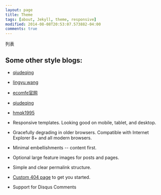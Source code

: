 ```yaml
---
layout: page
title: Theme
tags: [about, Jekyll, theme, responsive]
modified: 2014-08-08T20:53:07.573882-04:00
comments: true
---
```


列表

## Some other style blogs:



* <a markdown="0" href="http://qiudeqing.com/article.html" class="btn">qiudeqing</a><br />
* <a markdown="0" href="http://lingyu.wang/#/category/JS技术" class="btn">lingyu.wang</a><br />
* <a markdown="0" href="http://ecomfe.github.io/" class="btn">ecomfe官网</a><br />
* <a markdown="0" href="http://qiudeqing.com/article.html" class="btn">qiudeqing</a><br />
* <a markdown="0" href="http://hmqk1995.github.io/" class="btn">hmqk1995</a><br />



* Responsive templates. Looking good on mobile, tablet, and desktop.
* Gracefully degrading in older browsers. Compatible with Internet Explorer 8+ and all modern browsers.
* Minimal embellishments -- content first.
* Optional large feature images for posts and pages.
* Simple and clear permalink structure.
* [Custom 404 page](http://mmistakes.github.io/minimal-mistakes/404.html) to get you started.
* Support for Disqus Comments

<!--<a markdown="0" href="{{ site.url }}/theme-setup" class="btn">Install Minimal Mistakes Theme</a>
-->
